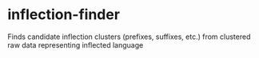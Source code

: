 inflection-finder
=================

Finds candidate inflection clusters (prefixes, suffixes, etc.) from clustered raw data representing inflected language